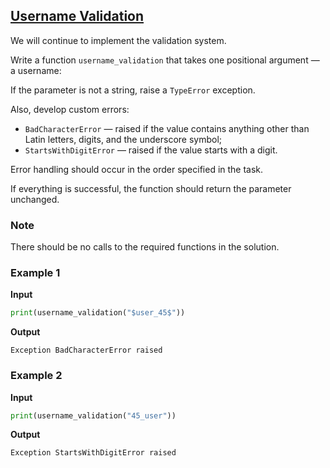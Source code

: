 ## [Username Validation](../../../solutions/5.3/53_h.py)

We will continue to implement the validation system.

Write a function `username_validation` that takes one positional argument — a username:

If the parameter is not a string, raise a `TypeError` exception.

Also, develop custom errors:

- `BadCharacterError` — raised if the value contains anything other than Latin letters, digits, and the underscore symbol;
- `StartsWithDigitError` — raised if the value starts with a digit.

Error handling should occur in the order specified in the task.

If everything is successful, the function should return the parameter unchanged.

### Note

There should be no calls to the required functions in the solution.

### Example 1

__Input__
```python
print(username_validation("$user_45$"))
```

__Output__
```plaintext
Exception BadCharacterError raised
```

### Example 2

__Input__
```python
print(username_validation("45_user"))
```

__Output__
```plaintext
Exception StartsWithDigitError raised
```